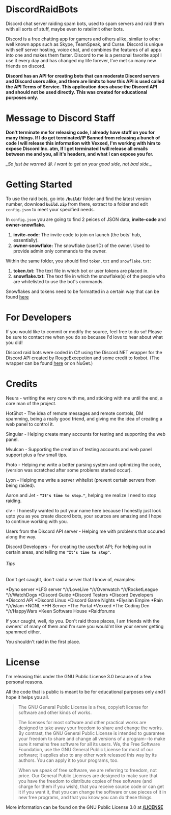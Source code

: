 # DiscordRaidBots
Discord chat server raiding spam bots, used to spam servers and raid them with all sorts of stuff, maybe even to ratelimit other bots.

Discord is a free chatting app for gamers and others alike, similar to other well known apps such as Skype, TeamSpeak, and Curse. Discord is unique with self server hosting, voice chat, and combines the features of all apps into one and makes them faster. Discord to me is a personal favorite app! I use it every day and has changed my life forever, I've met so many new friends on discord.

**Discord has an API for creating bots that can moderate Discord servers and Discord users alike, and there are limits to how this API is used called the API Terms of Service. This application does abuse the Discord API and should not be used directly. This was created for educational purposes only.**

# Message to Discord Staff

**Don't terminate me for releasing code, I already have stuff on you for many things. If I do get terminated/IP Banned from releasing a bunch of code I will release this information with Vexxed, I'm working with him to expose Discord Inc. atm, If I get terminated I will release all emails between me and you, all it's headers, and what I can expose you for.**

**_So just be warned* :stuck_out_tongue:. *I want to get on your good side, not bad side._**


# Getting Started

To use the raid bots, go into **`/build/`** folder and find the latest version number, download **`build.zip`** from there, extract to a folder and edit `config.json` to meet your specified needs.

In `config.json` you are going to find 2 peices of JSON data, **invite-code** and **owner-snowflake.**

1. **invite-code:** The invite code to join on launch (the bots' hub, essentially).
2. **owner-snowflake:** The snowflake (userID) of the owner. Used to provide admin only commands to the owner.

Within the same folder, you should find `token.txt` and `snowflake.txt`:

1. **token.txt:** The text file in which bot or user tokens are placed in.
2. **snowflake.txt:** The text file in which the snowflake(s) of the people who are whitelisted to use the bot's commands.

Snowflakes and tokens need to be formatted in a certain way that can be found [here](https://github.com/)

# For Developers

If you would like to commit or modify the source, feel free to do so! Please be sure to contact me when you do so becuase I'd love to hear about what you did!

Discord raid bots were coded in C# using the Discord.NET wrapper for the Discord API created by RougeExcepetion and some credit to foxbot.
(The wrapper can be found [here](https://github.com/RogueException/Discord.Net) or on NuGet.)

# Credits

Neura - writing the very core with me, and sticking with me until the end, a core man of the project.

HotShot - The idea of remote messages and remote controls, DM spamming, being a really good friend, and giving me the idea of creating a web panel to control it.

Singular - Helping create many accounts for testing and supporting the web panel.

Mvulcan - Supporting the creation of testing accounts and web panel support plus a few small tips.

Proto - Helping me write a better parsing system and optimizing the code, (version was scratched after some problems started occur).

Lyon - Helping me write a server whitelist (prevent certain servers from being raided).

Aaron and Jet - **`"It's time to stop."`**, helping me realize I need to stop raiding.

clv - I honestly wanted to put your name here because I honestly just look upto you as you create discord bots, your sources are amazing and I hope to continue working with you.

Users from the Discord API server - Helping me with problems that occured along the way.

Discord Developers - For creating the user/bot API; For helping out in certain areas, and telling me **`"It's time to stop"`**.

###### Tips
Don't get caught, don't raid a server that I know of, examples:

*Dyno server
*LFG server
*/r/LoveLive
*/r/Overwatch
*/r/RocketLeague
*/r/WatchDogs
*Discord Guide
*Discord Testers
*Discord Developers
*Discord API
*Discord Linux
*Discord Game Nights
*Elysian Empire
*Rain
*/r/islam
*NGNL
*HH Server
*The Portal
*Vexxed
*The Coding Den
*/r/HappyWars
*Keen Software House
*Raidforums

If your caught, well, rip you. Don't raid those places, I am friends with the owners' of many of them and I'm sure you would'nt like your server getting spammed either.

You shouldn't raid in the first place.

# License

I'm releasing this under the GNU Public License 3.0 because of a few personal reasons.

All the code that is public is meant to be for educational purposes only and I hope it helps you all.

>The GNU General Public License is a free, copyleft license for software and other kinds of works.
>
>The licenses for most software and other practical works are designed to take away your freedom to share and change the works. By contrast, the GNU General Public License is intended to guarantee your freedom to share and change all versions of a program--to make sure it remains free software for all its users. We, the Free Software Foundation, use the GNU General Public License for most of our software; it applies also to any other work released this way by its authors. You can apply it to your programs, too.
>
>When we speak of free software, we are referring to freedom, not price. Our General Public Licenses are designed to make sure that you have the freedom to distribute copies of free software (and charge for them if you wish), that you receive source code or can get it if you want it, that you can change the software or use pieces of it in new free programs, and that you know you can do these things.

More information can be found on the GNU Public License 3.0 at [**/LICENSE**](https://github.com/ejectedmatrix/DiscordRaidBots/blob/master/LICENSE)
